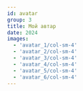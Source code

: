 ```yaml
---
id: avatar
group: 3
title: Мой автар
date: 2024
images:
  - 'avatar_1/col-sm-4'
  - 'avatar_2/col-sm-4'
  - 'avatar_3/col-sm-4'
  - 'avatar_4/col-sm-4'
  - 'avatar_5/col-sm-4'
  - 'avatar_6/col-sm-4'
---
```

